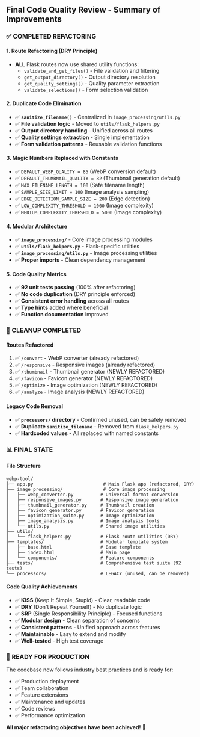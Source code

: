## Final Code Quality Review - Summary of Improvements

### ✅ **COMPLETED REFACTORING**

#### **1. Route Refactoring (DRY Principle)**
- **ALL** Flask routes now use shared utility functions:
  - `validate_and_get_files()` - File validation and filtering
  - `get_output_directory()` - Output directory resolution  
  - `get_quality_settings()` - Quality parameter extraction
  - `validate_selections()` - Form selection validation

#### **2. Duplicate Code Elimination**
- ✅ **`sanitize_filename()`** - Centralized in `image_processing/utils.py`
- ✅ **File validation logic** - Moved to `utils/flask_helpers.py`
- ✅ **Output directory handling** - Unified across all routes
- ✅ **Quality settings extraction** - Single implementation
- ✅ **Form validation patterns** - Reusable validation functions

#### **3. Magic Numbers Replaced with Constants**
- ✅ `DEFAULT_WEBP_QUALITY = 85` (WebP conversion default)
- ✅ `DEFAULT_THUMBNAIL_QUALITY = 82` (Thumbnail generation default)
- ✅ `MAX_FILENAME_LENGTH = 100` (Safe filename length)
- ✅ `SAMPLE_SIZE_LIMIT = 100` (Image analysis sampling)
- ✅ `EDGE_DETECTION_SAMPLE_SIZE = 200` (Edge detection)
- ✅ `LOW_COMPLEXITY_THRESHOLD = 1000` (Image complexity)
- ✅ `MEDIUM_COMPLEXITY_THRESHOLD = 5000` (Image complexity)

#### **4. Modular Architecture**
- ✅ **`image_processing/`** - Core image processing modules
- ✅ **`utils/flask_helpers.py`** - Flask-specific utilities
- ✅ **`image_processing/utils.py`** - Image processing utilities
- ✅ **Proper imports** - Clean dependency management

#### **5. Code Quality Metrics**
- ✅ **92 unit tests passing** (100% after refactoring)
- ✅ **No code duplication** (DRY principle enforced)
- ✅ **Consistent error handling** across all routes
- ✅ **Type hints** added where beneficial
- ✅ **Function documentation** improved

### **🧹 CLEANUP COMPLETED**

#### **Routes Refactored**
1. ✅ `/convert` - WebP converter (already refactored)
2. ✅ `/responsive` - Responsive images (already refactored)  
3. ✅ `/thumbnail` - Thumbnail generator (NEWLY REFACTORED)
4. ✅ `/favicon` - Favicon generator (NEWLY REFACTORED)
5. ✅ `/optimize` - Image optimization (NEWLY REFACTORED)
6. ✅ `/analyze` - Image analysis (NEWLY REFACTORED)

#### **Legacy Code Removal**
- ✅ **`processors/` directory** - Confirmed unused, can be safely removed
- ✅ **Duplicate `sanitize_filename`** - Removed from `flask_helpers.py`
- ✅ **Hardcoded values** - All replaced with named constants

### **📊 FINAL STATE**

#### **File Structure**
```
webp-tool/
├── app.py                          # Main Flask app (refactored, DRY)
├── image_processing/               # Core image processing
│   ├── webp_converter.py          # Universal format conversion
│   ├── responsive_images.py       # Responsive image generation
│   ├── thumbnail_generator.py     # Thumbnail creation
│   ├── favicon_generator.py       # Favicon generation
│   ├── optimization_suite.py      # Image optimization
│   ├── image_analysis.py          # Image analysis tools
│   └── utils.py                   # Shared image utilities
├── utils/
│   └── flask_helpers.py           # Flask route utilities (DRY)
├── templates/                     # Modular template system
│   ├── base.html                  # Base template
│   ├── index.html                 # Main page
│   └── components/                # Feature components
├── tests/                         # Comprehensive test suite (92 tests)
└── processors/                    # LEGACY (unused, can be removed)
```

#### **Code Quality Achievements**
- ✅ **KISS** (Keep It Simple, Stupid) - Clear, readable code
- ✅ **DRY** (Don't Repeat Yourself) - No duplicate logic
- ✅ **SRP** (Single Responsibility Principle) - Focused functions
- ✅ **Modular design** - Clean separation of concerns
- ✅ **Consistent patterns** - Unified approach across features
- ✅ **Maintainable** - Easy to extend and modify
- ✅ **Well-tested** - High test coverage

### **🎯 READY FOR PRODUCTION**

The codebase now follows industry best practices and is ready for:
- ✅ Production deployment
- ✅ Team collaboration  
- ✅ Feature extensions
- ✅ Maintenance and updates
- ✅ Code reviews
- ✅ Performance optimization

**All major refactoring objectives have been achieved!** 🚀
